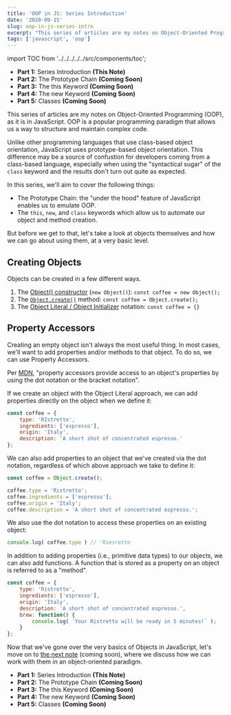 ```yaml
---
title: 'OOP in JS: Series Introduction'
date: '2020-09-15'
slug: oop-in-js-series-intro
excerpt: "This series of articles are my notes on Object-Oriented Programming, as it is in JavaScript..."
tags: ['javascript', 'oop']
---
```


import TOC from '../../../../../src/components/toc';

<TOC>

- **Part 1:** Series Introduction __(This Note)__
- **Part 2:** The Prototype Chain __(Coming Soon)__
- **Part 3:** The this Keyword __(Coming Soon)__
- **Part 4:** The new Keyword __(Coming Soon)__
- **Part 5:** Classes __(Coming Soon)__

</TOC>

This series of articles are my notes on Object-Oriented Programming (OOP), as it is in JavaScript. OOP is a popular programming paradigm that allows us a way to structure and maintain complex code.

Unlike other programming languages that use class-based object orientation, JavaScript uses prototype-based object orientation. This difference may be a source of confustion for developers coming from a class-based language, especially when using the "syntactical sugar" of the `class` keyword and the results don't turn out quite as expected.

In this series, we'll aim to cover the following things:

- The Prototype Chain: the "under the hood" feature of JavaScript enables us to emulate OOP.
- The `this`, `new`, and `class` keywords which allow us to automate our object and method creation.

But before we get to that, let's take a look at objects themselves and how we can go about using them, at a very basic level.

## Creating Objects

Objects can be created in a few different ways.

1. The [Object() constructor](https://developer.mozilla.org/en-US/docs/Web/JavaScript/Reference/Global_Objects/Object/Object) (`new Object()`): `const coffee = new Object();`
2. The [`Object.create()`](https://developer.mozilla.org/en-US/docs/Web/JavaScript/Reference/Global_Objects/Object/create) method: `const coffee = Object.create();`
3. The [Object Literal / Object Initializer](https://developer.mozilla.org/en-US/docs/Web/JavaScript/Reference/Operators/Object_initializer) notation: `const coffee = {}`

## Property Accessors

Creating an empty object isn't always the most useful thing. In most cases, we'll want to add properties and/or methods to that object. To do so, we can use Property Accessors.

Per [MDN](https://developer.mozilla.org/en-US/docs/Web/JavaScript/Reference/Operators/Property_Accessors), "property accessors provide access to an object's properties by using the dot notation or the bracket notation".

If we create an object with the Object Literal approach, we can add properties directly on the object when we define it:

```js
const coffee = {
	type: 'RIstretto',
	ingredients: ['espresso'],
	origin: 'Italy',
	description: 'A short shot of concentrated espresso.'
};
```

We can also add properties to an object that we've created via the dot notation, regardless of which above approach we take to define it:

```js
const coffee = Object.create();

coffee.type = 'Ristretto';
coffee.ingredients = ['espresso'];
coffee.origin = 'Italy';
coffee.description = 'A short shot of concentrated espresso.';
```

We also use the dot notation to access these properties on an existing object:

```js
console.log( coffee.type ) // 'Riesretto
```

In addition to adding properties (i.e., primitive data types) to our objects, we can also add functions. A function that is stored as a property on an object is referred to as a "method".


```js
const coffee = {
	type: 'Ristretto',
	ingredients: ['espresso'],
	origin: 'Italy',
	description: 'A short shot of concentrated espresso.',
	brew: function() {
		console.log( `Your Ristretto will be ready in 5 minutes!` );
	}
};
```

Now that we've gone over the very basics of Objects in JavaScript, let's move on to [the next note](#) (coming soon), where we discuss how we can work with them in an object-oriented paradigm.

<TOC>

- **Part 1:** Series Introduction __(This Note)__
- **Part 2:** The Prototype Chain __(Coming Soon)__
- **Part 3:** The this Keyword __(Coming Soon)__
- **Part 4:** The new Keyword __(Coming Soon)__
- **Part 5:** Classes __(Coming Soon)__

</TOC>